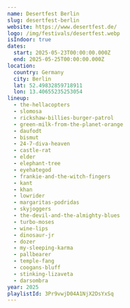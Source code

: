 ```yaml
---
name: Desertfest Berlin
slug: desertfest-berlin
website: https://www.desertfest.de/
logo: /img/festivals/desertfest.webp
isIndoor: true
dates:
  start: 2025-05-23T00:00:00.000Z
  end: 2025-05-25T00:00:00.000Z
location:
  country: Germany
  city: Berlin
  lat: 52.49832859718911
  lon: 13.40655235253054
lineup:
  - the-hellacopters
  - slomosa
  - rickshaw-billies-burger-patrol
  - green-milk-from-the-planet-orange
  - daufodt
  - bismut
  - 24-7-diva-heaven
  - castle-rat
  - elder
  - elephant-tree
  - eyehategod
  - frankie-and-the-witch-fingers
  - kant
  - khan
  - lowrider
  - margaritas-podridas
  - skyjoggers
  - the-devil-and-the-almighty-blues
  - turbo-moses
  - wine-lips
  - dinosaur-jr
  - dozer
  - my-sleeping-karma
  - pallbearer
  - temple-fang
  - coogans-bluff
  - stinking-lizaveta
  - darsombra
year: 2025
playlistId: 3Pr9vwjD04A1NjX2DsYxSq
---
```

